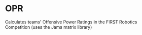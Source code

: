 # OPR
Calculates teams' Offensive Power Ratings in the FIRST Robotics Competition (uses the Jama matrix library)
